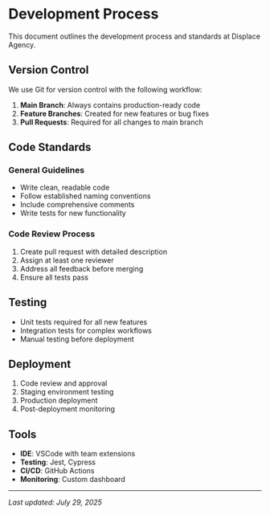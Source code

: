 # Development Process

This document outlines the development process and standards at Displace Agency.

## Version Control

We use Git for version control with the following workflow:

1. **Main Branch**: Always contains production-ready code
2. **Feature Branches**: Created for new features or bug fixes
3. **Pull Requests**: Required for all changes to main branch

## Code Standards

### General Guidelines
- Write clean, readable code
- Follow established naming conventions
- Include comprehensive comments
- Write tests for new functionality

### Code Review Process
1. Create pull request with detailed description
2. Assign at least one reviewer
3. Address all feedback before merging
4. Ensure all tests pass

## Testing

- Unit tests required for all new features
- Integration tests for complex workflows
- Manual testing before deployment

## Deployment

1. Code review and approval
2. Staging environment testing
3. Production deployment
4. Post-deployment monitoring

## Tools

- **IDE**: VSCode with team extensions
- **Testing**: Jest, Cypress
- **CI/CD**: GitHub Actions
- **Monitoring**: Custom dashboard

---

*Last updated: July 29, 2025*